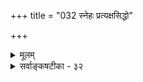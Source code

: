 +++
title = "032 स्नेहः प्रत्यक्षसिद्धो"

+++
<details><summary>मूलम्</summary>

स्नेहः प्रत्यक्षसिद्धो यदुपधिरुदके स्निग्धधीस्सद्रवत्वात्तोयत्वाच्चातिरिक्तः क्वचिदिह यदसौ भाति ताभ्यां विनाऽपि ।  
सौवर्णादिद्रवाणां न च भवति यतः पांसुसंग्राहकत्वं पर्यायानुक्तिरस्मिन् भवति विषमता चेति केचिद् गृणन्ति ॥ ३२ ॥
</details>

<details><summary>सर्वाङ्कषटीका - ३२</summary>

AC 

तद वस्तुयतरूपति शेषाद्यति रेकेण स्नेही नाम काश्च 



722 

[ स्नेहपरीक्षा] 

392. स्नेहः प्रत्यक्षसिद्धो यदुपधिरुदके स्निग्धधीः स द्रवत्वात् 

393. 

तोयत्वाच्चातिरिक्तः; क्वचिदिह यदसौ भाति ताभ्यां विनाऽपि । सौवर्णादिद्रवाणां न च भवति यतः पांसुसंग्राहकत्वं 

पर्यायानुक्तिरस्मिन् भवति विषमता चेति केचित् गृणन्ति ॥32॥ 

[ स्नेहविषये पक्षभेदौ 

अन्ये स्नेहं तु रूपं किमपि निजगदुः स्निग्धवर्णोक्त्यबाधात् 

दृष्टत्वात् दुस्त्यजं तत्; भवति खलु भिदा काऽपि गन्धादिकेऽपि । अप्त्वादेः पांसुसङ्गः; सुगममिदमयस्कान्तजात्यादिनीत्या 

न ह्यन्यत् तत्र व रुप्तं ; न च न दृढमितं पार्थिवे पिच्छिलत्वम् ॥33॥ 

चतुर्णामाद्यानां गुणानां निरूपणानन्तरं संख्याया निरूपणीयत्वेऽपि स्नेहाख्यं रूपं केचिदेक- देशिनो वदन्तीति स्नेहस्य स्मरणात् स्नेहं निरूपयति – स्नेह इत्यादि । **उदके** = जले **स्निग्धधीः** = " स्निग्धं जलम्' इत्यनुभवः **यदुपधिः** = यादृशगुणसद्भावप्रयुक्तः, सः स्नेहः प्रत्यक्षसिद्धः । सः **द्रवत्वात्** =जलगतद्रवत्वापेक्षया **तोयत्वाच्च** = जलत्वाच्च अतिरिक्तः । **यत्** = यस्मात् असौ स्नेहः ताभ्यां **विनापि** = द्रवत्वजलत्वाभ्यां विनैव इह **क्वचित्** = पृथिव्यामपि **कुत्रचित्** = तैलघृतादौ भाति । द्रवत्वमेव यदि स्नेहः, तर्हि **सौवर्णादिद्रवाणाम्** = सुवर्णादिलोहद्रवाणाम् **पांसुसंग्राहकत्वम्** = चूर्णादिपिण्डीभावहेतुत्वम् यतः न च भवति, अतः न द्रवत्वं स्नेहशब्दार्थः । एवम् **अस्मिन्** = स्नेहे पर्यायानुक्तिः पर्यायतया द्रवत्वजलत्वपदयोः अप्रयोगोऽपि भवति । एवम्, विषमता **च** = वैषम्यं च भवति । अतः स्नेहः अतिरिक्तः जलस्य गुणः इति **केचित्** = वैशेषिकादयः, अस्मदेकदेशिनश्च **गृणन्ति** = वदन्ति । अतस्स्नेहः, जलस्यैव गुणः ॥ ३२ ॥
</details>
